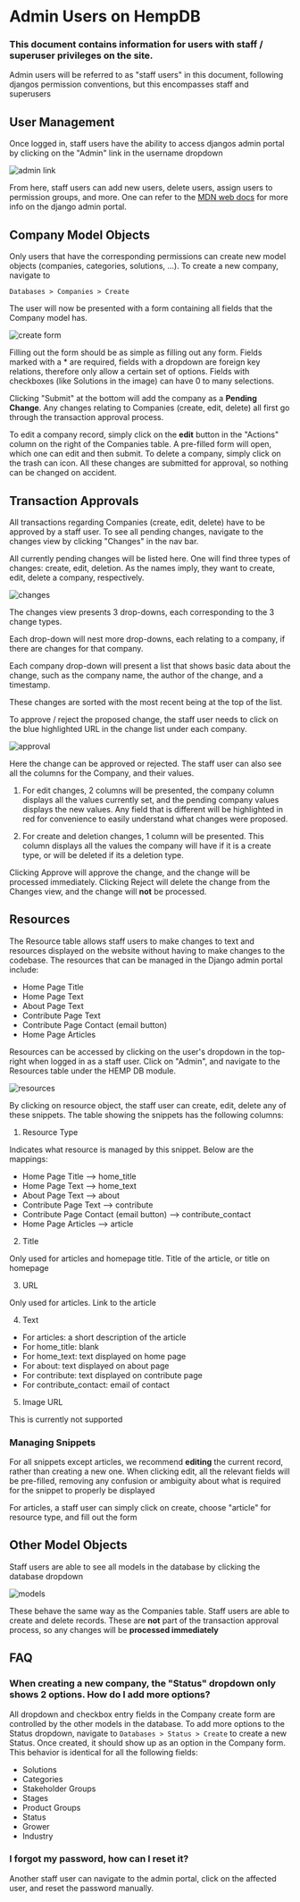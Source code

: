 # Admin Users on HempDB

### This document contains information for users with staff / superuser privileges on the site. 

Admin users will be referred to as "staff users" in this document, following djangos permission conventions, but this encompasses staff and superusers

## User Management

Once logged in, staff users have the ability to access djangos admin portal by clicking on the "Admin" link in the username dropdown

![admin link](images/admin.png)

From here, staff users can add new users, delete users, assign users to permission groups, and more. One can refer to the [MDN web docs](https://developer.mozilla.org/en-US/docs/Learn/Server-side/Django/Admin_site) for more info on the django admin portal.

## Company Model Objects

Only users that have the corresponding permissions can create new model objects (companies, categories, solutions, ...). To create a new company, navigate to 

`Databases > Companies > Create`

The user will now be presented with a form containing all fields that the Company model has. 

![create form](images/create.png)

Filling out the form should be as simple as filling out any form. Fields marked with a * are required, fields with a dropdown are foreign key relations, therefore only allow a certain set of options. Fields with checkboxes (like Solutions in the image) can have 0 to many selections. 

Clicking "Submit" at the bottom will add the company as a **Pending Change**. Any changes relating to Companies (create, edit, delete) all first go through the transaction approval process. 

To edit a company record, simply click on the **edit** button in the "Actions" column on the right of the Companies table. A pre-filled form will open, which one can edit and then submit. To delete a company, simply click on the trash can icon. All these changes are submitted for approval, so nothing can be changed on accident.

## Transaction Approvals

All transactions regarding Companies (create, edit, delete) have to be approved by a staff user. To see all pending changes, navigate to the changes view by clicking "Changes" in the nav bar.

All currently pending changes will be listed here. One will find three types of changes: create, edit, deletion. As the names imply, they want to create, edit, delete a company, respectively. 

![changes](images/changes.png)

The changes view presents 3 drop-downs, each corresponding to the 3 change types.

Each drop-down will nest more drop-downs, each relating to a company, if there are changes for that company.

Each company drop-down will present a list that shows basic data about the change, such as the company name, the author of the change, and a timestamp.

These changes are sorted with the most recent being at the top of the list.

To approve / reject the proposed change, the staff user needs to click on the blue highlighted URL in the change list under each company.

![approval](images/approve.png)

Here the change can be approved or rejected. The staff user can also see all the columns for the Company, and their values.

1. For edit changes, 2 columns will be presented, the company column displays all the values currently set, and the pending company values displays the new values.
Any field that is different will be highlighted in red for convenience to easily understand what changes were proposed.

2. For create and deletion changes, 1 column will be presented. This column displays all the values the company will have if it is a create type, or will be deleted if its a deletion type.

Clicking Approve will approve the change, and the change will be processed immediately. Clicking Reject will delete the change from the Changes view, and the change will **not** be processed.

## Resources

The Resource table allows staff users to make changes to text and resources displayed on the website without having to make changes to the codebase. The resources that can be managed in the Django admin portal include:

- Home Page Title
- Home Page Text
- About Page Text
- Contribute Page Text
- Contribute Page Contact (email button)
- Home Page Articles

Resources can be accessed by clicking on the user's dropdown in the top-right when logged in as a staff user. Click on "Admin", and navigate to the Resources table under the HEMP DB module.

![resources](images/resources.png)

By clicking on resource object, the staff user can create, edit, delete any of these snippets. The table showing the snippets has the following columns:

1. Resource Type

Indicates what resource is managed by this snippet. Below are the mappings:

- Home Page Title --> home_title
- Home Page Text --> home_text
- About Page Text --> about
- Contribute Page Text --> contribute
- Contribute Page Contact (email button) --> contribute_contact
- Home Page Articles --> article

2. Title

Only used for articles and homepage title. Title of the article, or title on homepage

3. URL

Only used for articles. Link to the article

4. Text

* For articles: a short description of the article
* For home_title: blank
* For home_text: text displayed on home page
* For about: text displayed on about page
* For contribute: text displayed on contribute page
* For contribute_contact: email of contact

5. Image URL

This is currently not supported

### Managing Snippets

For all snippets except articles, we recommend **editing** the current record, rather than creating a new one. When clicking edit, all the relevant fields will be pre-filled, removing any confusion or ambiguity about what is required for the snippet to properly be displayed

For articles, a staff user can simply click on create, choose "article" for resource type, and fill out the form

## Other Model Objects

Staff users are able to see all models in the database by clicking the database dropdown

![models](images/tables.png)

These behave the same way as the Companies table. Staff users are able to create and delete records. These are **not** part of the transaction approval process, so any changes will be **processed immediately**

## FAQ

### When creating a new company, the "Status" dropdown only shows 2 options. How do I add more options?

All dropdown and checkbox entry fields in the Company create form are controlled by the other models in the database. To add more options to the Status dropdown, navigate to `Databases > Status > Create` to create a new Status. Once created, it should show up as an option in the Company form. This behavior is identical for all the following fields:

* Solutions
* Categories
* Stakeholder Groups
* Stages
* Product Groups
* Status
* Grower
* Industry

### I forgot my password, how can I reset it? 

Another staff user can navigate to the admin portal, click on the affected user, and reset the password manually.